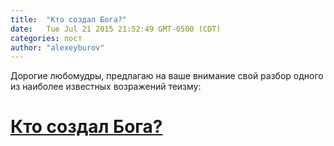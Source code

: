 ```yaml
---
title:  "Кто создал Бога?"
date:   Tue Jul 21 2015 21:52:49 GMT-0500 (CDT)
categories: пост
author: "alexeyburov"
---
```


Дорогие любомудры, предлагаю на ваше внимание свой разбор одного из наиболее известных возражений теизму:

<h1><a href="http://snob.ru/profile/27355/blog/95443">Кто создал Бога?</a></h1>